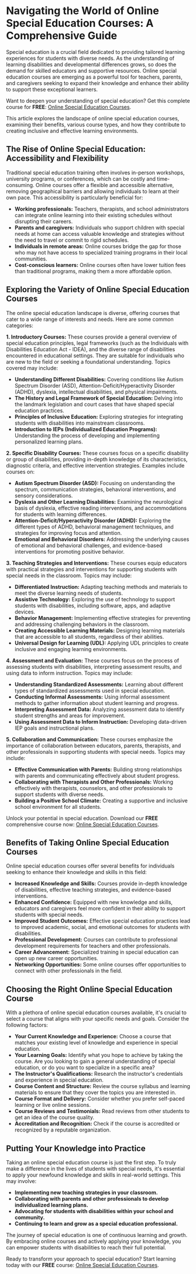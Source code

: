 # Navigating the World of Online Special Education Courses: A Comprehensive Guide

Special education is a crucial field dedicated to providing tailored learning experiences for students with diverse needs. As the understanding of learning disabilities and developmental differences grows, so does the demand for skilled educators and supportive resources. Online special education courses are emerging as a powerful tool for teachers, parents, and caregivers seeking to expand their knowledge and enhance their ability to support these exceptional learners.

Want to deepen your understanding of special education? Get this complete course for **FREE**: [Online Special Education Courses](https://udemywork.com/online-special-education-courses).

This article explores the landscape of online special education courses, examining their benefits, various course types, and how they contribute to creating inclusive and effective learning environments.

## The Rise of Online Special Education: Accessibility and Flexibility

Traditional special education training often involves in-person workshops, university programs, or conferences, which can be costly and time-consuming. Online courses offer a flexible and accessible alternative, removing geographical barriers and allowing individuals to learn at their own pace. This accessibility is particularly beneficial for:

*   **Working professionals:** Teachers, therapists, and school administrators can integrate online learning into their existing schedules without disrupting their careers.
*   **Parents and caregivers:** Individuals who support children with special needs at home can access valuable knowledge and strategies without the need to travel or commit to rigid schedules.
*   **Individuals in remote areas:** Online courses bridge the gap for those who may not have access to specialized training programs in their local communities.
*   **Cost-conscious learners:** Online courses often have lower tuition fees than traditional programs, making them a more affordable option.

## Exploring the Variety of Online Special Education Courses

The online special education landscape is diverse, offering courses that cater to a wide range of interests and needs. Here are some common categories:

**1. Introductory Courses:** These courses provide a general overview of special education principles, legal frameworks (such as the Individuals with Disabilities Education Act - IDEA), and the diverse range of disabilities encountered in educational settings. They are suitable for individuals who are new to the field or seeking a foundational understanding. Topics covered may include:

*   **Understanding Different Disabilities:** Covering conditions like Autism Spectrum Disorder (ASD), Attention-Deficit/Hyperactivity Disorder (ADHD), dyslexia, intellectual disabilities, and physical impairments.
*   **The History and Legal Framework of Special Education:**  Delving into the landmark legislation and court cases that have shaped special education practices.
*   **Principles of Inclusive Education:** Exploring strategies for integrating students with disabilities into mainstream classrooms.
*   **Introduction to IEPs (Individualized Education Programs):**  Understanding the process of developing and implementing personalized learning plans.

**2. Specific Disability Courses:** These courses focus on a specific disability or group of disabilities, providing in-depth knowledge of its characteristics, diagnostic criteria, and effective intervention strategies. Examples include courses on:

*   **Autism Spectrum Disorder (ASD):** Focusing on understanding the spectrum, communication strategies, behavioral interventions, and sensory considerations.
*   **Dyslexia and Other Learning Disabilities:**  Examining the neurological basis of dyslexia, effective reading interventions, and accommodations for students with learning differences.
*   **Attention-Deficit/Hyperactivity Disorder (ADHD):**  Exploring the different types of ADHD, behavioral management techniques, and strategies for improving focus and attention.
*   **Emotional and Behavioral Disorders:** Addressing the underlying causes of emotional and behavioral challenges, and evidence-based interventions for promoting positive behavior.

**3. Teaching Strategies and Interventions:** These courses equip educators with practical strategies and interventions for supporting students with special needs in the classroom. Topics may include:

*   **Differentiated Instruction:**  Adapting teaching methods and materials to meet the diverse learning needs of students.
*   **Assistive Technology:**  Exploring the use of technology to support students with disabilities, including software, apps, and adaptive devices.
*   **Behavior Management:**  Implementing effective strategies for preventing and addressing challenging behaviors in the classroom.
*   **Creating Accessible Learning Materials:**  Designing learning materials that are accessible to all students, regardless of their abilities.
*   **Universal Design for Learning (UDL):** Applying UDL principles to create inclusive and engaging learning environments.

**4. Assessment and Evaluation:** These courses focus on the process of assessing students with disabilities, interpreting assessment results, and using data to inform instruction. Topics may include:

*   **Understanding Standardized Assessments:**  Learning about different types of standardized assessments used in special education.
*   **Conducting Informal Assessments:**  Using informal assessment methods to gather information about student learning and progress.
*   **Interpreting Assessment Data:**  Analyzing assessment data to identify student strengths and areas for improvement.
*   **Using Assessment Data to Inform Instruction:**  Developing data-driven IEP goals and instructional plans.

**5. Collaboration and Communication:** These courses emphasize the importance of collaboration between educators, parents, therapists, and other professionals in supporting students with special needs. Topics may include:

*   **Effective Communication with Parents:**  Building strong relationships with parents and communicating effectively about student progress.
*   **Collaborating with Therapists and Other Professionals:**  Working effectively with therapists, counselors, and other professionals to support students with diverse needs.
*   **Building a Positive School Climate:**  Creating a supportive and inclusive school environment for all students.

Unlock your potential in special education. Download our **FREE** comprehensive course now: [Online Special Education Courses](https://udemywork.com/online-special-education-courses).

## Benefits of Taking Online Special Education Courses

Online special education courses offer several benefits for individuals seeking to enhance their knowledge and skills in this field:

*   **Increased Knowledge and Skills:**  Courses provide in-depth knowledge of disabilities, effective teaching strategies, and evidence-based interventions.
*   **Enhanced Confidence:**  Equipped with new knowledge and skills, educators and caregivers feel more confident in their ability to support students with special needs.
*   **Improved Student Outcomes:**  Effective special education practices lead to improved academic, social, and emotional outcomes for students with disabilities.
*   **Professional Development:**  Courses can contribute to professional development requirements for teachers and other professionals.
*   **Career Advancement:**  Specialized training in special education can open up new career opportunities.
*   **Networking Opportunities:**  Some online courses offer opportunities to connect with other professionals in the field.

## Choosing the Right Online Special Education Course

With a plethora of online special education courses available, it's crucial to select a course that aligns with your specific needs and goals. Consider the following factors:

*   **Your Current Knowledge and Experience:** Choose a course that matches your existing level of knowledge and experience in special education.
*   **Your Learning Goals:**  Identify what you hope to achieve by taking the course. Are you looking to gain a general understanding of special education, or do you want to specialize in a specific area?
*   **The Instructor's Qualifications:**  Research the instructor's credentials and experience in special education.
*   **Course Content and Structure:**  Review the course syllabus and learning materials to ensure that they cover the topics you are interested in.
*   **Course Format and Delivery:**  Consider whether you prefer self-paced learning or live online sessions.
*   **Course Reviews and Testimonials:**  Read reviews from other students to get an idea of the course quality.
*   **Accreditation and Recognition:**  Check if the course is accredited or recognized by a reputable organization.

## Putting Your Knowledge into Practice

Taking an online special education course is just the first step. To truly make a difference in the lives of students with special needs, it's essential to apply your newfound knowledge and skills in real-world settings. This may involve:

*   **Implementing new teaching strategies in your classroom.**
*   **Collaborating with parents and other professionals to develop individualized learning plans.**
*   **Advocating for students with disabilities within your school and community.**
*   **Continuing to learn and grow as a special education professional.**

The journey of special education is one of continuous learning and growth. By embracing online courses and actively applying your knowledge, you can empower students with disabilities to reach their full potential.

Ready to transform your approach to special education? Start learning today with our **FREE** course: [Online Special Education Courses](https://udemywork.com/online-special-education-courses).
